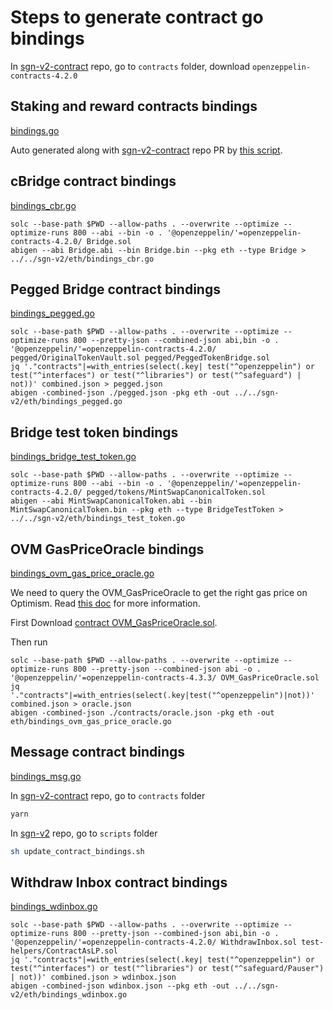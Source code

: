 # Steps to generate contract go bindings

In [sgn-v2-contract](https://github.com/celer-network/sgn-v2-contracts) repo, go to `contracts` folder, download `openzeppelin-contracts-4.2.0`

## Staking and reward contracts bindings

[bindings.go](./bindings.go)

Auto generated along with [sgn-v2-contract](https://github.com/celer-network/sgn-v2-contracts) repo PR by [this script](https://github.com/celer-network/sgn-v2-contracts/blob/main/scripts/solc_abigen.sh).

## cBridge contract bindings

[bindings_cbr.go](./bindings_cbr.go)

```
solc --base-path $PWD --allow-paths . --overwrite --optimize --optimize-runs 800 --abi --bin -o . '@openzeppelin/'=openzeppelin-contracts-4.2.0/ Bridge.sol
abigen --abi Bridge.abi --bin Bridge.bin --pkg eth --type Bridge > ../../sgn-v2/eth/bindings_cbr.go
```

## Pegged Bridge contract bindings

[bindings_pegged.go](./bindings_pegged.go)

```
solc --base-path $PWD --allow-paths . --overwrite --optimize --optimize-runs 800 --pretty-json --combined-json abi,bin -o . '@openzeppelin/'=openzeppelin-contracts-4.2.0/ pegged/OriginalTokenVault.sol pegged/PeggedTokenBridge.sol
jq '."contracts"|=with_entries(select(.key| test("^openzeppelin") or test("^interfaces") or test("^libraries") or test("^safeguard") | not))' combined.json > pegged.json
abigen -combined-json ./pegged.json -pkg eth -out ../../sgn-v2/eth/bindings_pegged.go
```

## Bridge test token bindings

[bindings_bridge_test_token.go](./bindings_test_token.go)

```
solc --base-path $PWD --allow-paths . --overwrite --optimize --optimize-runs 800 --abi --bin -o . '@openzeppelin/'=openzeppelin-contracts-4.2.0/ pegged/tokens/MintSwapCanonicalToken.sol
abigen --abi MintSwapCanonicalToken.abi --bin MintSwapCanonicalToken.bin --pkg eth --type BridgeTestToken > ../../sgn-v2/eth/bindings_test_token.go
```

## OVM GasPriceOracle bindings

[bindings_ovm_gas_price_oracle.go](./bindings_ovm_gas_price_oracle.go)

We need to query the OVM_GasPriceOracle to get the right gas price on Optimism. Read [this doc](https://community.optimism.io/docs/developers/l2/new-fees.html#for-frontend-and-wallet-developers) for more information.

First Download [contract OVM_GasPriceOracle.sol](https://github.com/ethereum-optimism/optimism/blob/639e5b13f2ab94b7b49e1f8114ed05a064df8a27/packages/contracts/contracts/L2/predeploys/OVM_GasPriceOracle.sol).

Then run

```
solc --base-path $PWD --allow-paths . --overwrite --optimize --optimize-runs 800 --pretty-json --combined-json abi -o . '@openzeppelin/'=openzeppelin-contracts-4.3.3/ OVM_GasPriceOracle.sol
jq '."contracts"|=with_entries(select(.key|test("^openzeppelin")|not))' combined.json > oracle.json
abigen -combined-json ./contracts/oracle.json -pkg eth -out eth/bindings_ovm_gas_price_oracle.go
```

## Message contract bindings

[bindings_msg.go](./bindings_msg.go)

In [sgn-v2-contract](https://github.com/celer-network/sgn-v2-contracts) repo, go to `contracts` folder

```sh
yarn
```

In [sgn-v2](https://github.com/celer-network/sgn-v2) repo, go to `scripts` folder

```sh
sh update_contract_bindings.sh
```

## Withdraw Inbox contract bindings

[bindings_wdinbox.go](./bindings_wdinbox.go)

```
solc --base-path $PWD --allow-paths . --overwrite --optimize --optimize-runs 800 --pretty-json --combined-json abi,bin -o . '@openzeppelin/'=openzeppelin-contracts-4.2.0/ WithdrawInbox.sol test-helpers/ContractAsLP.sol
jq '."contracts"|=with_entries(select(.key| test("^openzeppelin") or test("^interfaces") or test("^libraries") or test("^safeguard/Pauser") | not))' combined.json > wdinbox.json
abigen -combined-json wdinbox.json --pkg eth -out ../../sgn-v2/eth/bindings_wdinbox.go
```
